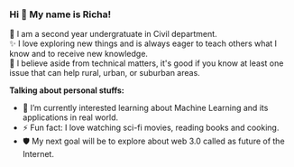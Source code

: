 ### Hi 👋 My name is Richa!

🔧 I am a second year undergratuate in Civil department. </br>
✨ I love exploring new things and is always eager to teach others what I know and to receive new knowledge. </br>
🤔 I believe aside from technical matters, it's good if you know at least one issue that can help rural, urban, or suburban areas.

**Talking about personal stuffs:**

- 🌱 I’m currently interested learning about Machine Learning and its applications in real world.
- ⚡ Fun fact: I love watching sci-fi movies, reading books and cooking.
- 🛡️ My next goal will be to explore about web 3.0 called as future of the Internet.
